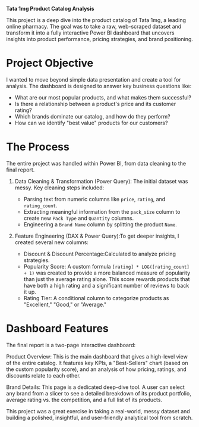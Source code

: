 **Tata 1mg Product Catalog Analysis**

This project is a deep dive into the product catalog of Tata 1mg, a leading online pharmacy. The goal was to take a raw, web-scraped dataset and transform it into a fully interactive Power BI dashboard that uncovers insights into product performance, pricing strategies, and brand positioning.

# Project Objective

I wanted to move beyond simple data presentation and create a tool for analysis. The dashboard is designed to answer key business questions like:

  * What are our most popular products, and what makes them successful?
  * Is there a relationship between a product's price and its customer rating?
  * Which brands dominate our catalog, and how do they perform?
  * How can we identify "best value" products for our customers?

# The Process

The entire project was handled within Power BI, from data cleaning to the final report.

1. Data Cleaning & Transformation (Power Query): The initial dataset was messy. Key cleaning steps included:

      * Parsing text from numeric columns like `price`, `rating`, and `rating_count`.
      * Extracting meaningful information from the `pack_size` column to create new `Pack Type` and `Quantity` columns.
      * Engineering a `Brand Name` column by splitting the product `Name`.

2. Feature Engineering (DAX & Power Query):To get deeper insights, I created several new columns:

      * Discount & Discount Percentage:Calculated to analyze pricing strategies.
      * Popularity Score: A custom formula `[rating] * LOG([rating_count] + 1)` was created to provide a more balanced measure of popularity than just the average rating alone. This score rewards products that have both a high rating and a significant number of reviews to back it up.
      * Rating Tier: A conditional column to categorize products as "Excellent," "Good," or "Average."

# Dashboard Features

The final report is a two-page interactive dashboard:

Product Overview: This is the main dashboard that gives a high-level view of the entire catalog. It features key KPIs, a "Best-Sellers" chart (based on the custom popularity score), and an analysis of how pricing, ratings, and discounts relate to each other.

Brand Details: This page is a dedicated deep-dive tool. A user can select any brand from a slicer to see a detailed breakdown of its product portfolio, average rating vs. the competition, and a full list of its products.

This project was a great exercise in taking a real-world, messy dataset and building a polished, insightful, and user-friendly analytical tool from scratch.
